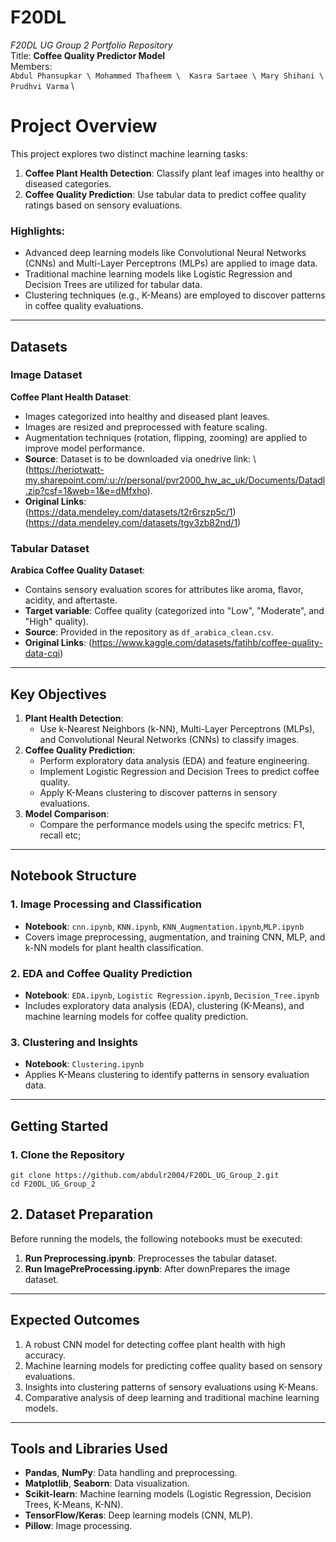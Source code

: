 # F20DL
_F20DL UG Group 2 Portfolio Repository_ \
Title: **Coffee Quality Predictor Model** \
Members: \
` Abdul Phansupkar \
Mohammed Thafheem \ 
Kasra Sartaee \
Mary Shihani \
Prudhvi Varma ` \


# Project Overview
This project explores two distinct machine learning tasks:
1. **Coffee Plant Health Detection**: Classify plant leaf images into healthy or diseased categories.
2. **Coffee Quality Prediction**: Use tabular data to predict coffee quality ratings based on sensory evaluations.

### Highlights:
- Advanced deep learning models like Convolutional Neural Networks (CNNs) and Multi-Layer Perceptrons (MLPs) are applied to image data.
- Traditional machine learning models like Logistic Regression and Decision Trees are utilized for tabular data.
- Clustering techniques (e.g., K-Means) are employed to discover patterns in coffee quality evaluations.

---

## Datasets

### Image Dataset
**Coffee Plant Health Dataset**:
- Images categorized into healthy and diseased plant leaves.
- Images are resized and preprocessed with feature scaling.
- Augmentation techniques (rotation, flipping, zooming) are applied to improve model performance.
- **Source**: Dataset is to be downloaded via onedrive link: \ (https://heriotwatt-my.sharepoint.com/:u:/r/personal/pvr2000_hw_ac_uk/Documents/Datadl.zip?csf=1&web=1&e=dMfxho).
- **Original Links**: \
(https://data.mendeley.com/datasets/t2r6rszp5c/1) \
(https://data.mendeley.com/datasets/tgv3zb82nd/1) 

### Tabular Dataset
**Arabica Coffee Quality Dataset**:
- Contains sensory evaluation scores for attributes like aroma, flavor, acidity, and aftertaste.
- **Target variable**: Coffee quality (categorized into "Low", "Moderate", and "High" quality).
- **Source**: Provided in the repository as `df_arabica_clean.csv`.
- **Original Links**: 
(https://www.kaggle.com/datasets/fatihb/coffee-quality-data-cqi)
---

## Key Objectives

1. **Plant Health Detection**:
   - Use k-Nearest Neighbors (k-NN), Multi-Layer Perceptrons (MLPs), and Convolutional Neural Networks (CNNs) to classify images.
2. **Coffee Quality Prediction**:
   - Perform exploratory data analysis (EDA) and feature engineering.
   - Implement Logistic Regression and Decision Trees to predict coffee quality.
   - Apply K-Means clustering to discover patterns in sensory evaluations.
3. **Model Comparison**:
   - Compare the performance models using the specifc metrics: F1, recall etc;

---

## Notebook Structure

### 1. Image Processing and Classification
- **Notebook**: `cnn.ipynb`, `KNN.ipynb`, `KNN_Augmentation.ipynb`,`MLP.ipynb`
- Covers image preprocessing, augmentation, and training CNN, MLP, and k-NN models for plant health classification.

### 2. EDA and Coffee Quality Prediction
- **Notebook**: `EDA.ipynb`, `Logistic Regression.ipynb`, `Decision_Tree.ipynb`
- Includes exploratory data analysis (EDA), clustering (K-Means), and machine learning models for coffee quality prediction.

### 3. Clustering and Insights
- **Notebook**: `Clustering.ipynb`
- Applies K-Means clustering to identify patterns in sensory evaluation data.

---

## Getting Started

### 1. Clone the Repository
```
git clone https://github.com/abdulr2004/F20DL_UG_Group_2.git
cd F20DL_UG_Group_2
```



## 2. Dataset Preparation
Before running the models, the following notebooks must be executed:

1. **Run Preprocessing.ipynb**: Preprocesses the tabular dataset.
2. **Run ImagePreProcessing.ipynb**: After downPrepares the image dataset.

---

## Expected Outcomes

1. A robust CNN model for detecting coffee plant health with high accuracy.
2. Machine learning models for predicting coffee quality based on sensory evaluations.
3. Insights into clustering patterns of sensory evaluations using K-Means.
4. Comparative analysis of deep learning and traditional machine learning models.

---

## Tools and Libraries Used

- **Pandas**, **NumPy**: Data handling and preprocessing.
- **Matplotlib**, **Seaborn**: Data visualization.
- **Scikit-learn**: Machine learning models (Logistic Regression, Decision Trees, K-Means, K-NN).
- **TensorFlow/Keras**: Deep learning models (CNN, MLP).
- **Pillow**: Image processing.
